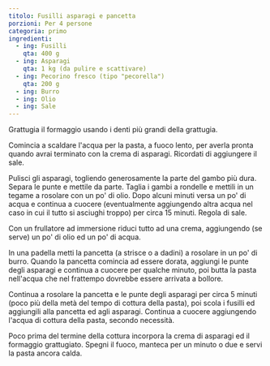 ```yaml
---
titolo: Fusilli asparagi e pancetta
porzioni: Per 4 persone
categoria: primo
ingredienti:
  - ing: Fusilli
    qta: 400 g
  - ing: Asparagi
    qta: 1 kg (da pulire e scattivare)
  - ing: Pecorino fresco (tipo "pecorella")
    qta: 200 g
  - ing: Burro
  - ing: Olio
  - ing: Sale
---
```


Grattugia il formaggio usando i denti più grandi della grattugia.

Comincia a scaldare l'acqua per la pasta, a fuoco lento, per averla pronta quando avrai terminato con la crema di asparagi. Ricordati di aggiungere il sale.

Pulisci gli asparagi, togliendo generosamente la parte del gambo più dura. Separa le punte e mettile da parte. Taglia i gambi a rondelle e mettili in un tegame a rosolare con un po' di olio. Dopo alcuni minuti versa un po' di acqua e continua a cuocere (eventualmente aggiungendo altra acqua nel caso in cui il tutto si asciughi troppo) per circa 15 minuti. Regola di sale.

Con un frullatore ad immersione riduci tutto ad una crema, aggiungendo (se serve) un po' di olio ed un po' di acqua.

In una padella metti la pancetta (a strisce o a dadini) a rosolare in un po' di burro. Quando la pancetta comincia ad essere dorata, aggiungi le punte degli asparagi e continua a cuocere per qualche minuto, poi butta la pasta nell'acqua che nel frattempo dovrebbe essere arrivata a bollore.

Continua a rosolare la pancetta e le punte degli asparagi per circa 5 minuti (poco più della metà del tempo di cottura della pasta), poi scola i fusilli ed aggiungili alla pancetta ed agli asparagi. Continua a cuocere aggiungendo l'acqua di cottura della pasta, secondo necessità.

Poco prima del termine della cottura incorpora la crema di asparagi ed il formaggio grattugiato. Spegni il fuoco, manteca per un minuto o due e servi la pasta ancora calda.